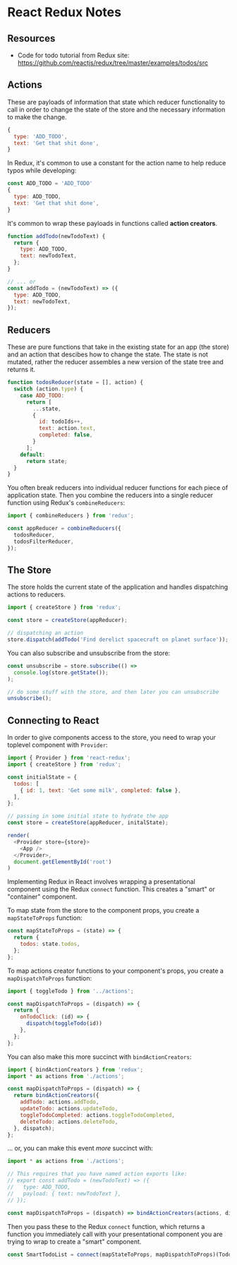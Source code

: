 # React Redux Notes

## Resources

* Code for todo tutorial from Redux site: https://github.com/reactjs/redux/tree/master/examples/todos/src

## Actions

These are payloads of information that state which reducer functionality to call in order to change the state of the store and the necessary information to make the change.

```javascript
{
  type: 'ADD_TODO',
  text: 'Get that shit done',
}
```

In Redux, it's common to use a constant for the action name to help reduce typos while developing:

```javascript
const ADD_TODO = 'ADD_TODO'
{
  type: ADD_TODO,
  text: 'Get that shit done',
}
```

It's common to wrap these payloads in functions called **action creators**.

```javascript
function addTodo(newTodoText) {
  return {
    type: ADD_TODO,
    text: newTodoText,
  };
}

// ... or
const addTodo = (newTodoText) => ({
  type: ADD_TODO,
  text: newTodoText,
});
```

## Reducers

These are pure functions that take in the existing state for an app (the store) and an action that descibes how to change the state.  The state is not mutated, rather the reducer assembles a new version of the state tree and returns it.

```javascript
function todosReducer(state = [], action) {
  switch (action.type) {
    case ADD_TODO:
      return [
        ...state,
        {
          id: todoIds++,
          text: action.text,
          completed: false,
        }
      ];
    default:
      return state;
  }
}
```

You often break reducers into individual reducer functions for each piece of application state.  Then you combine the reducers into a single reducer function using Redux's `combineReducers`:

```javascript
import { combineReducers } from 'redux';

const appReducer = combineReducers({
  todosReducer,
  todosFilterReducer,
});
```

## The Store

The store holds the current state of the application and handles dispatching actions to reducers.

```javascript
import { createStore } from 'redux';

const store = createStore(appReducer);

// dispatching an action
store.dispatch(addTodo('Find derelict spacecraft on planet surface'));
```

You can also subscribe and unsubscribe from the store:

```javascript
const unsubscribe = store.subscribe(() =>
  console.log(store.getState());
);

// do some stuff with the store, and then later you can unsubscribe
unsubscribe();
```

## Connecting to React

In order to give components access to the store, you need to wrap your toplevel component with `Provider`:

```javascript
import { Provider } from 'react-redux';
import { createStore } from 'redux';

const initialState = {
  todos: [
    { id: 1, text: 'Get some milk', completed: false },
  ],
};

// passing in some initial state to hydrate the app
const store = createStore(appReducer, initalState);

render(
  <Provider store={store}>
    <App />
  </Provider>,
  document.getElementById('root')
)
```

Implementing Redux in React involves wrapping a presentational component using the Redux `connect` function.  This creates a "smart" or "container" component.

To map state from the store to the component props, you create a `mapStateToProps` function:

```javascript
const mapStateToProps = (state) => {
  return {
    todos: state.todos,
  };
};
```

To map actions creator functions to your component's props, you create a `mapDispatchToProps` function:

```javascript
import { toggleTodo } from '../actions';

const mapDispatchToProps = (dispatch) => {
  return {
    onTodoClick: (id) => {
      dispatch(toggleTodo(id))
    },
  };
};
```

You can also make this more succinct with `bindActionCreators`:

```javascript
import { bindActionCreators } from 'redux';
import * as actions from './actions';

const mapDispatchToProps = (dispatch) => {
  return bindActionCreators({
    addTodo: actions.addTodo,
    updateTodo: actions.updateTodo,
    toggleTodoCompleted: actions.toggleTodoCompleted,
    deleteTodo: actions.deleteTodo,
  }, dispatch);
};
```

... or, you can make this event *more* succinct with:

```javascript
import * as actions from './actions';

// This requires that you have named action exports like:
// export const addTodo = (newTodoText) => ({
//   type: ADD_TODO,
//   payload: { text: newTodoText },
// });

const mapDispatchToProps = (dispatch) => bindActionCreators(actions, dispatch);
```

Then you pass these to the Redux `connect` function, which returns a function you immediately call with your presentational component you are trying to wrap to create a "smart" component.

```javascript
const SmartTodoList = connect(mapStateToProps, mapDispatchToProps)(TodoList);
```
